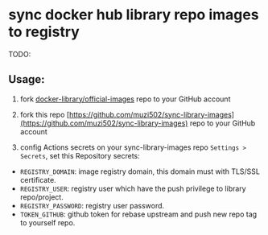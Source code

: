 # sync docker hub library repo images to registry

TODO:

## Usage:

1. fork [docker-library/official-images](https://github.com/docker-library/official-images) repo to your GitHub account

2. fork this repo [https://github.com/muzi502/sync-library-images](https://github.com/muzi502/sync-library-images) repo to your GitHub account

3. config Actions secrets on your sync-library-images repo `Settings > Secrets`, set this Repository secrets:

- `REGISTRY_DOMAIN`: image registry domain, this domain must with TLS/SSL certificate.
- `REGISTRY_USER`: registry user which have the push privilege to library repo/project.
- `REGISTRY_PASSWORD`: registry user password.
- `TOKEN_GITHUB`: github token for rebase upstream and push new repo tag to yourself repo.
